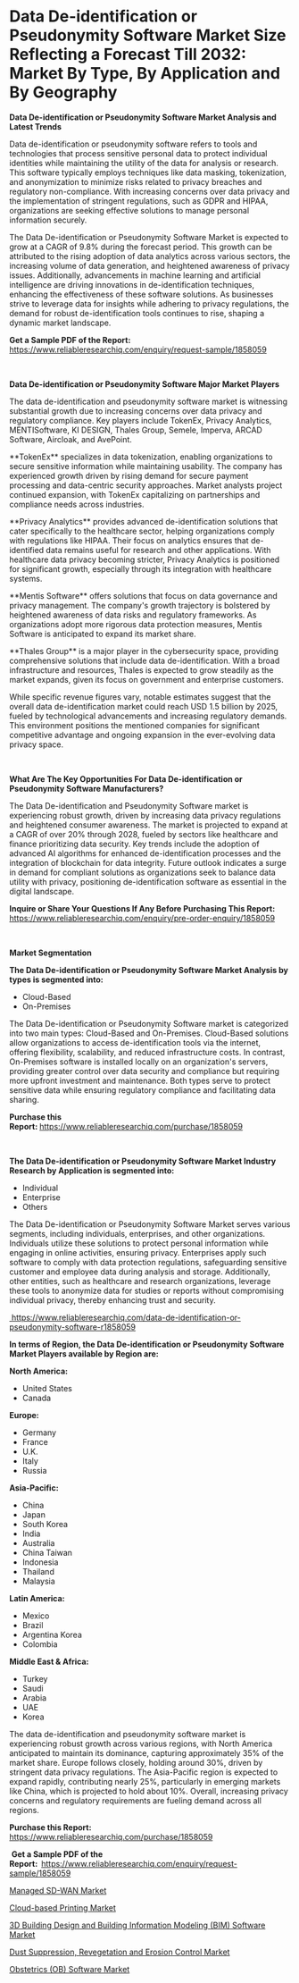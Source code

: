 <p><h1>Data De-identification or Pseudonymity Software Market Size Reflecting a Forecast Till 2032: Market By Type, By Application and By Geography</h1></p><p><strong>Data De-identification or Pseudonymity Software Market Analysis and Latest Trends</strong></p>
<p><p>Data de-identification or pseudonymity software refers to tools and technologies that process sensitive personal data to protect individual identities while maintaining the utility of the data for analysis or research. This software typically employs techniques like data masking, tokenization, and anonymization to minimize risks related to privacy breaches and regulatory non-compliance. With increasing concerns over data privacy and the implementation of stringent regulations, such as GDPR and HIPAA, organizations are seeking effective solutions to manage personal information securely.</p><p>The Data De-identification or Pseudonymity Software Market is expected to grow at a CAGR of 9.8% during the forecast period. This growth can be attributed to the rising adoption of data analytics across various sectors, the increasing volume of data generation, and heightened awareness of privacy issues. Additionally, advancements in machine learning and artificial intelligence are driving innovations in de-identification techniques, enhancing the effectiveness of these software solutions. As businesses strive to leverage data for insights while adhering to privacy regulations, the demand for robust de-identification tools continues to rise, shaping a dynamic market landscape.</p></p>
<p><strong>Get a Sample PDF of the Report:&nbsp;</strong> <a href="https://www.reliableresearchiq.com/enquiry/request-sample/1858059?utm_campaign=2655&utm_medium=2&utm_source=Github&utm_content=ia&utm_term=11032025&utm_id=data-de-identification-or-pseudonymity-software">https://www.reliableresearchiq.com/enquiry/request-sample/1858059</a></p>
<p>&nbsp;</p>
<p><strong>Data De-identification or Pseudonymity Software Major Market Players</strong></p>
<p><p>The data de-identification and pseudonymity software market is witnessing substantial growth due to increasing concerns over data privacy and regulatory compliance. Key players include TokenEx, Privacy Analytics, MENTISoftware, KI DESIGN, Thales Group, Semele, Imperva, ARCAD Software, Aircloak, and AvePoint.</p><p>**TokenEx** specializes in data tokenization, enabling organizations to secure sensitive information while maintaining usability. The company has experienced growth driven by rising demand for secure payment processing and data-centric security approaches. Market analysts project continued expansion, with TokenEx capitalizing on partnerships and compliance needs across industries.</p><p>**Privacy Analytics** provides advanced de-identification solutions that cater specifically to the healthcare sector, helping organizations comply with regulations like HIPAA. Their focus on analytics ensures that de-identified data remains useful for research and other applications. With healthcare data privacy becoming stricter, Privacy Analytics is positioned for significant growth, especially through its integration with healthcare systems.</p><p>**Mentis Software** offers solutions that focus on data governance and privacy management. The company's growth trajectory is bolstered by heightened awareness of data risks and regulatory frameworks. As organizations adopt more rigorous data protection measures, Mentis Software is anticipated to expand its market share.</p><p>**Thales Group** is a major player in the cybersecurity space, providing comprehensive solutions that include data de-identification. With a broad infrastructure and resources, Thales is expected to grow steadily as the market expands, given its focus on government and enterprise customers.</p><p>While specific revenue figures vary, notable estimates suggest that the overall data de-identification market could reach USD 1.5 billion by 2025, fueled by technological advancements and increasing regulatory demands. This environment positions the mentioned companies for significant competitive advantage and ongoing expansion in the ever-evolving data privacy space.</p></p>
<p>&nbsp;</p>
<p><strong>What Are The Key Opportunities For Data De-identification or Pseudonymity Software Manufacturers?</strong></p>
<p><p>The Data De-identification and Pseudonymity Software market is experiencing robust growth, driven by increasing data privacy regulations and heightened consumer awareness. The market is projected to expand at a CAGR of over 20% through 2028, fueled by sectors like healthcare and finance prioritizing data security. Key trends include the adoption of advanced AI algorithms for enhanced de-identification processes and the integration of blockchain for data integrity. Future outlook indicates a surge in demand for compliant solutions as organizations seek to balance data utility with privacy, positioning de-identification software as essential in the digital landscape.</p></p>
<p><strong>Inquire or Share Your Questions If Any Before Purchasing This Report:</strong> <a href="https://www.reliableresearchiq.com/enquiry/pre-order-enquiry/1858059?utm_campaign=2655&utm_medium=2&utm_source=Github&utm_content=ia&utm_term=11032025&utm_id=data-de-identification-or-pseudonymity-software">https://www.reliableresearchiq.com/enquiry/pre-order-enquiry/1858059</a></p>
<p>&nbsp;</p>
<p><strong>Market Segmentation</strong></p>
<p><strong>The Data De-identification or Pseudonymity Software Market Analysis by types is segmented into:</strong></p>
<p><ul><li>Cloud-Based</li><li>On-Premises</li></ul></p>
<p><p>The Data De-identification or Pseudonymity Software market is categorized into two main types: Cloud-Based and On-Premises. Cloud-Based solutions allow organizations to access de-identification tools via the internet, offering flexibility, scalability, and reduced infrastructure costs. In contrast, On-Premises software is installed locally on an organization's servers, providing greater control over data security and compliance but requiring more upfront investment and maintenance. Both types serve to protect sensitive data while ensuring regulatory compliance and facilitating data sharing.</p></p>
<p><strong>Purchase this Report:&nbsp;</strong><a href="https://www.reliableresearchiq.com/purchase/1858059?utm_campaign=2655&utm_medium=2&utm_source=Github&utm_content=ia&utm_term=11032025&utm_id=data-de-identification-or-pseudonymity-software">https://www.reliableresearchiq.com/purchase/1858059</a></p>
<p>&nbsp;</p>
<p><strong>The Data De-identification or Pseudonymity Software Market Industry Research by Application is segmented into:</strong></p>
<p><ul><li>Individual</li><li>Enterprise</li><li>Others</li></ul></p>
<p><p>The Data De-identification or Pseudonymity Software Market serves various segments, including individuals, enterprises, and other organizations. Individuals utilize these solutions to protect personal information while engaging in online activities, ensuring privacy. Enterprises apply such software to comply with data protection regulations, safeguarding sensitive customer and employee data during analysis and storage. Additionally, other entities, such as healthcare and research organizations, leverage these tools to anonymize data for studies or reports without compromising individual privacy, thereby enhancing trust and security.</p></p>
<p><a href="https://www.reliableresearchiq.com/data-de-identification-or-pseudonymity-software-r1858059?utm_campaign=2655&utm_medium=2&utm_source=Github&utm_content=ia&utm_term=11032025&utm_id=data-de-identification-or-pseudonymity-software">&nbsp;https://www.reliableresearchiq.com/data-de-identification-or-pseudonymity-software-r1858059</a></p>
<p><strong>In terms of Region, the Data De-identification or Pseudonymity Software Market Players available by Region are:</strong></p>
<p>
    <p> <strong> North America: </strong>
        <ul>
            <li>United States</li>
            <li>Canada</li>
        </ul>
        </p> 
    <p> <strong> Europe: </strong>
        <ul>
            <li>Germany</li>
            <li>France</li>
            <li>U.K.</li>
            <li>Italy</li>
            <li>Russia</li>
        </ul>
        </p> 
    <p> <strong> Asia-Pacific: </strong>
        <ul>
            <li>China</li>
            <li>Japan</li>
            <li>South Korea</li>
            <li>India</li>
            <li>Australia</li>
            <li>China Taiwan</li>
            <li>Indonesia</li>
            <li>Thailand</li>
            <li>Malaysia</li>
        </ul>
        </p> 
    <p> <strong> Latin America: </strong>
        <ul>
            <li>Mexico</li>
            <li>Brazil</li>
            <li>Argentina Korea</li>
            <li>Colombia</li>
        </ul>
        </p> 
    <p> <strong> Middle East & Africa: </strong>
        <ul>
            <li>Turkey</li>
            <li>Saudi</li>
            <li>Arabia</li>
            <li>UAE</li>
            <li>Korea</li>
        </ul>
    </p>
    </p>
<p><p>The data de-identification and pseudonymity software market is experiencing robust growth across various regions, with North America anticipated to maintain its dominance, capturing approximately 35% of the market share. Europe follows closely, holding around 30%, driven by stringent data privacy regulations. The Asia-Pacific region is expected to expand rapidly, contributing nearly 25%, particularly in emerging markets like China, which is projected to hold about 10%. Overall, increasing privacy concerns and regulatory requirements are fueling demand across all regions.</p></p>
<p><strong>Purchase this Report: </strong><a href="https://www.reliableresearchiq.com/purchase/1858059?utm_campaign=2655&utm_medium=2&utm_source=Github&utm_content=ia&utm_term=11032025&utm_id=data-de-identification-or-pseudonymity-software">https://www.reliableresearchiq.com/purchase/1858059</a></p>
<p>&nbsp;<strong>Get a Sample PDF of the Report:&nbsp;&nbsp;</strong><a href="https://www.reliableresearchiq.com/enquiry/request-sample/1858059?utm_campaign=2655&utm_medium=2&utm_source=Github&utm_content=ia&utm_term=11032025&utm_id=data-de-identification-or-pseudonymity-software">https://www.reliableresearchiq.com/enquiry/request-sample/1858059</a></p>
<p><strong></strong></p>
<p><p><a href="https://github.com/iroldilom/Market-Research-Report-List-1/blob/main/managed-sd-wan-market.md?utm_campaign=2655&utm_medium=2&utm_source=Github&utm_content=ia&utm_term=11032025&utm_id=data-de-identification-or-pseudonymity-software">Managed SD-WAN Market</a></p><p><a href="https://github.com/chkrselia/Market-Research-Report-List-1/blob/main/cloud-based-printing-market.md?utm_campaign=2655&utm_medium=2&utm_source=Github&utm_content=ia&utm_term=11032025&utm_id=data-de-identification-or-pseudonymity-software">Cloud-based Printing Market</a></p><p><a href="https://github.com/wakerizaak8g/Market-Research-Report-List-1/blob/main/3d-building-design-and-building-information-modeling-bim-software-market.md?utm_campaign=2655&utm_medium=2&utm_source=Github&utm_content=ia&utm_term=11032025&utm_id=data-de-identification-or-pseudonymity-software">3D Building Design and Building Information Modeling (BIM) Software Market</a></p><p><a href="https://github.com/kaddahblejc/Market-Research-Report-List-1/blob/main/dust-suppression-revegetation-and-erosion-control-market.md?utm_campaign=2655&utm_medium=2&utm_source=Github&utm_content=ia&utm_term=11032025&utm_id=data-de-identification-or-pseudonymity-software">Dust Suppression, Revegetation and Erosion Control Market</a></p><p><a href="https://github.com/pidlisseas/Market-Research-Report-List-1/blob/main/obstetrics-ob-software-market.md?utm_campaign=2655&utm_medium=2&utm_source=Github&utm_content=ia&utm_term=11032025&utm_id=data-de-identification-or-pseudonymity-software">Obstetrics (OB) Software Market</a></p></p>